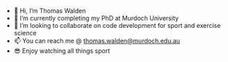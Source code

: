 - 👋 Hi, I’m Thomas Walden
- 🌱 I’m currently completing my PhD at Murdoch University
- 💞️ I’m looking to collaborate on code development for sport and exercise science
- 📫 You can reach me @ thomas.walden@murdoch.edu.au
- 😎 Enjoy watching all things sport

<!---
tomwalden89/tomwalden89 is a ✨ special ✨ repository because its `README.md` (this file) appears on your GitHub profile.
You can click the Preview link to take a look at your changes.
--->
